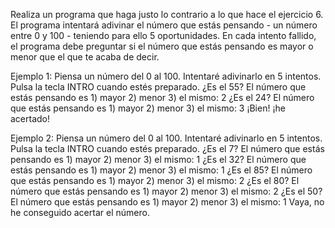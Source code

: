 Realiza un programa que haga justo lo contrario a lo que hace el ejercicio 6. El programa intentará adivinar
el número que estás pensando - un número entre 0 y 100 - teniendo para ello 5 oportunidades. En cada
intento fallido, el programa debe preguntar si el número que estás pensando es mayor o menor que el que
te acaba de decir.

Ejemplo 1:
Piensa un número del 0 al 100. Intentaré adivinarlo en 5 intentos.
Pulsa la tecla INTRO cuando estés preparado.
¿Es el 55?
El número que estás pensando es 1) mayor 2) menor 3) el mismo: 2
¿Es el 24?
El número que estás pensando es 1) mayor 2) menor 3) el mismo: 3
¡Bien! ¡he acertado!

Ejemplo 2:
Piensa un número del 0 al 100. Intentaré adivinarlo en 5 intentos.
Pulsa la tecla INTRO cuando estés preparado.
¿Es el 7?
El número que estás pensando es 1) mayor 2) menor 3) el mismo: 1
¿Es el 32?
El número que estás pensando es 1) mayor 2) menor 3) el mismo: 1
¿Es el 85?
El número que estás pensando es 1) mayor 2) menor 3) el mismo: 2
¿Es el 80?
El número que estás pensando es 1) mayor 2) menor 3) el mismo: 2
¿Es el 50?
El número que estás pensando es 1) mayor 2) menor 3) el mismo: 1
Vaya, no he conseguido acertar el número.